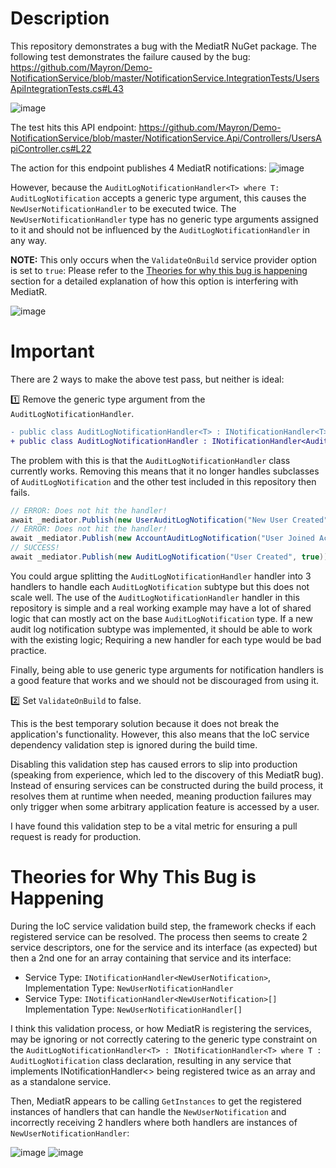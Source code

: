 # Description
This repository demonstrates a bug with the MediatR NuGet package. The following test demonstrates the failure caused by the bug:
https://github.com/Mayron/Demo-NotificationService/blob/master/NotificationService.IntegrationTests/UsersApiIntegrationTests.cs#L43

![image](https://github.com/Mayron/Demo-NotificationService/assets/5854995/a14b59b0-9d09-4ab1-a8a8-5a412c784d05)

The test hits this API endpoint:
https://github.com/Mayron/Demo-NotificationService/blob/master/NotificationService.Api/Controllers/UsersApiController.cs#L22

The action for this endpoint publishes 4 MediatR notifications:
![image](https://github.com/Mayron/Demo-NotificationService/assets/5854995/d04da39e-147c-4d0b-949d-6c68ba535977)

However, because the `AuditLogNotificationHandler<T> where T: AuditLogNotification` accepts a generic type argument, this causes the `NewUserNotificationHandler` to be executed twice.
The `NewUserNotificationHandler` type has no generic type arguments assigned to it and should not be influenced by the `AuditLogNotificationHandler` in any way.

**NOTE:** This only occurs when the `ValidateOnBuild` service provider option is set to `true`:
Please refer to the [Theories for why this bug is happening](#theories-for-why-this-bug-is-happening) section for a detailed explanation of how this option is interfering with MediatR.

![image](https://github.com/Mayron/Demo-NotificationService/assets/5854995/e2c1f344-30c7-4d04-93aa-5e8828fd8b38)

# Important
There are 2 ways to make the above test pass, but neither is ideal:

1️⃣ Remove the generic type argument from the `AuditLogNotificationHandler`.

```diff
- public class AuditLogNotificationHandler<T> : INotificationHandler<T> where T : AuditLogNotification
+ public class AuditLogNotificationHandler : INotificationHandler<AuditLogNotification>
```

The problem with this is that the `AuditLogNotificationHandler` class currently works. Removing this means that it no longer handles subclasses of `AuditLogNotification` and the other test included in this repository then fails.

```csharp
// ERROR: Does not hit the handler!
await _mediator.Publish(new UserAuditLogNotification("New User Created", newUser.Id));
// ERROR: Does not hit the handler!
await _mediator.Publish(new AccountAuditLogNotification("User Joined Account", accountId));
// SUCCESS!
await _mediator.Publish(new AuditLogNotification("User Created", true));
```

You could argue splitting the `AuditLogNotificationHandler` handler into 3 handlers to handle each `AuditLogNotification` subtype but this does not scale well.
The use of the `AuditLogNotificationHandler` handler in this repository is simple and a real working example may have a lot of shared logic that can mostly act on the base `AuditLogNotification` type.
If a new audit log notification subtype was implemented, it should be able to work with the existing logic; Requiring a new handler for each type would be bad practice.

Finally, being able to use generic type arguments for notification handlers is a good feature that works and we should not be discouraged from using it.

2️⃣ Set `ValidateOnBuild` to false.

This is the best temporary solution because it does not break the application's functionality.
However, this also means that the IoC service dependency validation step is ignored during the build time. 

Disabling this validation step has caused errors to slip into production (speaking from experience, which led to the discovery of this MediatR bug).
Instead of ensuring services can be constructed during the build process, it resolves them at runtime when needed, meaning production failures may only trigger when some arbitrary application feature is accessed by a user.

I have found this validation step to be a vital metric for ensuring a pull request is ready for production.

# Theories for Why This Bug is Happening

During the IoC service validation build step, the framework checks if each registered service can be resolved.
The process then seems to create 2 service descriptors, one for the service and its interface (as expected) but then a 2nd one for an array containing that service and its interface:

- Service Type: `INotificationHandler<NewUserNotification>`, Implementation Type: `NewUserNotificationHandler`
- Service Type: `INotificationHandler<NewUserNotification>[]` Implementation Type: `NewUserNotificationHandler[]`

I think this validation process, or how MediatR is registering the services, may be ignoring or not correctly catering to the generic type constraint on the `AuditLogNotificationHandler<T> : INotificationHandler<T> where T : AuditLogNotification` class declaration,
resulting in any service that implements INotificationHandler<> being registered twice as an array and as a standalone service. 

Then, MediatR appears to be calling `GetInstances` to get the registered instances of handlers that can handle the `NewUserNotification` and incorrectly receiving 2 handlers where both handlers are instances of `NewUserNotificationHandler`:

![image](https://github.com/Mayron/Demo-NotificationService/assets/5854995/799f7312-6ed8-46a3-9865-8992e3959f5e)
![image](https://github.com/Mayron/Demo-NotificationService/assets/5854995/2185b894-169f-42f1-b380-39aa7b7b69a8)

